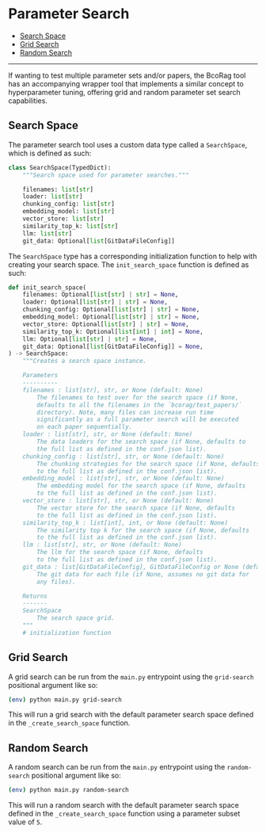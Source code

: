 # Parameter Search

- [Search Space](#search-space)
- [Grid Search](#grid-search)
- [Random Search](#random-search)

---

If wanting to test multiple parameter sets and/or papers, the BcoRag tool has an accompanying wrapper tool that implements a similar concept to hyperparameter tuning, offering grid and random parameter set search capabilities.

## Search Space

The parameter search tool uses a custom data type called a `SearchSpace`, which is defined as such:

```python
class SearchSpace(TypedDict):
    """Search space used for parameter searches."""

    filenames: list[str]
    loader: list[str]
    chunking_config: list[str]
    embedding_model: list[str]
    vector_store: list[str]
    similarity_top_k: list[str]
    llm: list[str]
    git_data: Optional[list[GitDataFileConfig]]
```

The `SearchSpace` type has a corresponding initialization function to help with creating your search space. The `init_search_space` function is defined as such:

```python
def init_search_space(
    filenames: Optional[list[str] | str] = None,
    loader: Optional[list[str] | str] = None,
    chunking_config: Optional[list[str] | str] = None,
    embedding_model: Optional[list[str] | str] = None,
    vector_store: Optional[list[str] | str] = None,
    similarity_top_k: Optional[list[int] | int] = None,
    llm: Optional[list[str] | str] = None,
    git_data: Optional[list[GitDataFileConfig]] = None,
) -> SearchSpace:
    """Creates a search space instance.

    Parameters
    ----------
    filenames : list[str], str, or None (default: None)
        The filenames to test over for the search space (if None,
        defaults to all the filenames in the `bcorag/test_papers/`
        directory). Note, many files can increase run time
        significantly as a full parameter search will be executed
        on each paper sequentially.
    loader : list[str], str, or None (default: None)
        The data loaders for the search space (if None, defaults to
        the full list as defined in the conf.json list).
    chunking_config : list[str], str, or None (default: None)
        The chunking strategies for the search space (if None, defaults
        to the full list as defined in the conf.json list).
    embedding_model : list[str], str, or None (default: None)
        The embedding model for the search space (if None, defaults
        to the full list as defined in the conf.json list).
    vector_store : list[str], str, or None (default: None)
        The vector store for the search space (if None, defaults
        to the full list as defined in the conf.json list).
    similarity_top_k : list[int], int, or None (default: None)
        The similarity top k for the search space (if None, defaults
        to the full list as defined in the conf.json list).
    llm : list[str], str, or None (default: None)
        The llm for the search space (if None, defaults
        to the full list as defined in the conf.json list).
    git_data : list[GitDataFileConfig], GitDataFileConfig or None (default: None)
        The git data for each file (if None, assumes no git data for
        any files).

    Returns
    -------
    SearchSpace
        The search space grid.
    """
    # initialization function
```

## Grid Search

A grid search can be run from the `main.py` entrypoint using the `grid-search` positional argument like so: 

```bash
(env) python main.py grid-search
```

This will run a grid search with the default parameter search space defined in the `_create_search_space` function.

## Random Search

A random search can be run from the `main.py` entrypoint using the `random-search` positional argument like so:

```bash
(env) python main.py random-search
```

This will run a random search with the default parameter search space defined in the `_create_search_space` function using a parameter subset value of `5`.
